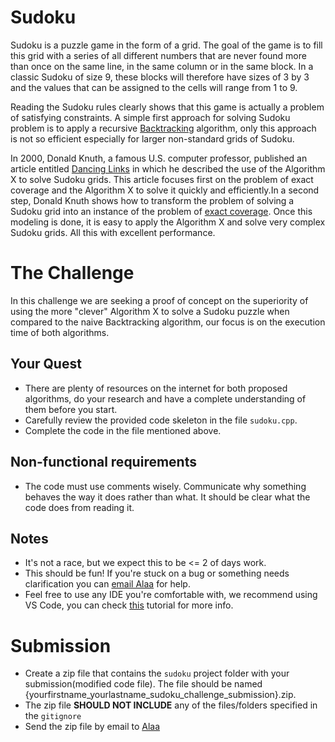 # Sudoku

Sudoku is a puzzle game in the form of a grid. The goal of the game is to fill this grid with a series of all different numbers that are never found more than once on the same line, in the same column or in the same block.
In a classic Sudoku of size 9, these blocks will therefore have sizes of 3 by 3 and the values that can be assigned to the cells will range from 1 to 9.

Reading the Sudoku rules clearly shows that this game is actually a problem of satisfying constraints. A simple first approach for solving Sudoku problem is to apply a recursive [Backtracking](https://en.wikipedia.org/wiki/Backtracking) algorithm, only this approach is not so efficient especially for larger non-standard grids of Sudoku.

In 2000, Donald Knuth, a famous U.S. computer professor, published an article entitled [Dancing Links](https://en.wikipedia.org/wiki/Dancing_Links) in which he described the use of the Algorithm X to solve Sudoku grids. This article focuses first on the problem of exact coverage and the Algorithm X to solve it quickly and efficiently.In a second step, Donald Knuth shows how to transform the problem of solving a Sudoku grid into an instance of the problem of [exact coverage](https://en.wikipedia.org/wiki/Exact_cover#Sudoku). Once this modeling is done, it is easy to apply the Algorithm X and solve very complex Sudoku grids. All this with excellent performance.

# The Challenge

In this challenge we are seeking a proof of concept on the superiority of using the more "clever" Algorithm X to solve a Sudoku puzzle when compared to the naive Backtracking algorithm, our focus is on the execution time of both algorithms.

##  Your Quest

- There are plenty of resources on the internet for both proposed algorithms, do your research and have a complete understanding of them before you start.
- Carefully review the provided code skeleton in the file `sudoku.cpp`.
- Complete the code in the file mentioned above.

## Non-functional requirements

- The code must use comments wisely. Communicate why something behaves the way it does rather than what. It should be clear what the code does from reading it.
  

## Notes
- It's not a race, but we expect this to be <= 2 of days work.
- This should be fun! If you're stuck on a bug or something needs clarification you can [email Alaa](mailto:a.jarad@lit-co.net?subject=Sudoku%20App%20JS%20Challenge%20Clarification) for help.
- Feel free to use any IDE you're comfortable with, we recommend using VS Code, you can check [this](https://code.visualstudio.com/docs/languages/cpp) tutorial for more info.

# Submission
- Create a zip file that contains the `sudoku` project folder with your submission(modified code file). The file should be named {yourfirstname_yourlastname_sudoku_challenge_submission}.zip.
- The zip file **SHOULD NOT INCLUDE** any of the files/folders specified in the `gitignore`
- Send the zip file by email to [Alaa](mailto:a.jarad@lit-co.net?subject=Sudoku%20App%20JS%20Challenge%20Submission)



